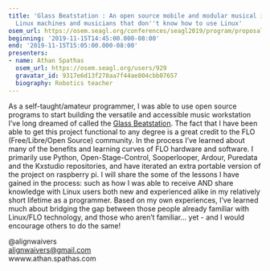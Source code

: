 ```yaml
---
title: 'Glass Beatstation : An open source mobile and modular musical interface for
  Linux machines and musicians that don''t know how to use Linux'
osem_url: https://osem.seagl.org/conferences/seagl2019/program/proposals/710
beginning: '2019-11-15T14:45:00.000-08:00'
end: '2019-11-15T15:05:00.000-08:00'
presenters:
- name: Athan Spathas
  osem_url: https://osem.seagl.org/users/929
  gravatar_id: 9317e6d13f278aa7f44ae804cbb07657
  biography: Robotics teacher
---
```


As a self-taught/amateur programmer, I was able to use open source programs to start building the versatile and accessible music workstation I’ve long dreamed of called the [Glass Beatstation](https://gitlab.com/alignwaivers/glass_beatstation).  The fact that I have been able to get this project functional to any degree is a great credit to the FLO (Free/Libre/Open Source) community. In the process I’ve learned about many of the benefits and learning curves of FLO hardware and software. I primarily use Python, Open-Stage-Control, Sooperlooper, Ardour, Puredata and the Kxstudio repositories, and have iterated an extra portable version of the project on raspberry pi. I will share the some of the lessons I have gained in the process: such as how I was able to receive AND share knowledge with Linux users both new and experienced alike in my relatively short lifetime as a programmer. Based on my own experiences, I’ve learned much about bridging the gap between those people already familiar with Linux/FLO technology, and those who aren’t familiar... yet - and I would encourage others to do the same!


@alignwaivers  
alignwaivers@gmail.com  
wwww.athan.spathas.com
